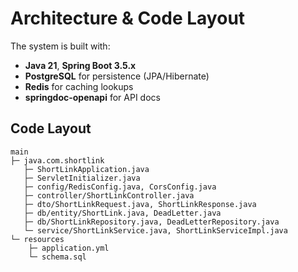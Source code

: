 # Architecture & Code Layout

The system is built with:

- **Java 21**, **Spring Boot 3.5.x**
- **PostgreSQL** for persistence (JPA/Hibernate)
- **Redis** for caching lookups
- **springdoc-openapi** for API docs

## Code Layout

```
main
├─ java.com.shortlink
   ├─ ShortLinkApplication.java
   ├─ ServletInitializer.java
   ├─ config/RedisConfig.java, CorsConfig.java
   ├─ controller/ShortLinkController.java
   ├─ dto/ShortLinkRequest.java, ShortLinkResponse.java
   ├─ db/entity/ShortLink.java, DeadLetter.java
   ├─ db/ShortLinkRepository.java, DeadLetterRepository.java
   └─ service/ShortLinkService.java, ShortLinkServiceImpl.java
└─ resources
    ├─ application.yml
    └─ schema.sql
```
